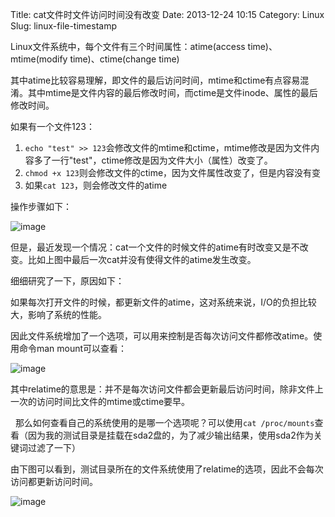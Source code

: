 Title: cat文件时文件访问时间没有改变
Date: 2013-12-24 10:15
Category: Linux
Slug: linux-file-timestamp

Linux文件系统中，每个文件有三个时间属性：atime(access time)、mtime(modify time)、ctime(change time)

其中atime比较容易理解，即文件的最后访问时间，mtime和ctime有点容易混淆。其中mtime是文件内容的最后修改时间，而ctime是文件inode、属性的最后修改时间。

如果有一个文件123：

1. `echo "test" >> 123`会修改文件的mtime和ctime，mtime修改是因为文件内容多了一行"test"，ctime修改是因为文件大小（属性）改变了。
2. `chmod +x 123`则会修改文件的ctime，因为文件属性改变了，但是内容没有变
3. 如果`cat 123`，则会修改文件的atime

操作步骤如下：

![image](http://7xo7ae.com1.z0.glb.clouddn.com/linux_atime1.png)


但是，最近发现一个情况：cat一个文件的时候文件的atime有时改变又是不改变。比如上图中最后一次cat并没有使得文件的atime发生改变。

细细研究了一下，原因如下：

如果每次打开文件的时候，都更新文件的atime，这对系统来说，I/O的负担比较大，影响了系统的性能。

因此文件系统增加了一个选项，可以用来控制是否每次访问文件都修改atime。使用命令man mount可以查看：

![image](http://7xo7ae.com1.z0.glb.clouddn.com/linux_atime2.png)

其中relatime的意思是：并不是每次访问文件都会更新最后访问时间，除非文件上一次的访问时间比文件的mtime或ctime要早。

 
那么如何查看自己的系统使用的是哪一个选项呢？可以使用`cat /proc/mounts`查看（因为我的测试目录是挂载在sda2盘的，为了减少输出结果，使用sda2作为关键词过滤了一下）

由下图可以看到，测试目录所在的文件系统使用了relatime的选项，因此不会每次访问都更新访问时间。

![image](http://7xo7ae.com1.z0.glb.clouddn.com/linux_atime3.png)


